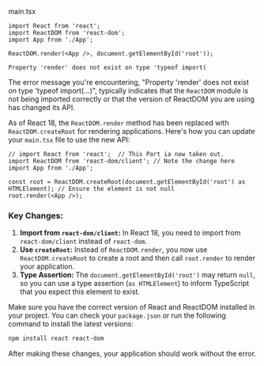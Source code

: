 main.tsx
```tsx
import React from 'react';
import ReactDOM from 'react-dom';
import App from './App';

ReactDOM.render(<App />, document.getElementById('root'));
```
```error
Property 'render' does not exist on type 'typeof import(
```
The error message you're encountering, "Property 'render' does not exist on type 'typeof import(...)", typically indicates that the `ReactDOM` module is not being imported correctly or that the version of ReactDOM you are using has changed its API.

As of React 18, the `ReactDOM.render` method has been replaced with `ReactDOM.createRoot` for rendering applications. Here's how you can update your `main.tsx` file to use the new API:

```tsx
// import React from 'react';  // This Part ia now taken out.
import ReactDOM from 'react-dom/client'; // Note the change here
import App from './App';

const root = ReactDOM.createRoot(document.getElementById('root') as HTMLElement); // Ensure the element is not null
root.render(<App />);
```

### Key Changes:
1. **Import from `react-dom/client`:** In React 18, you need to import from `react-dom/client` instead of `react-dom`.
2. **Use `createRoot`:** Instead of `ReactDOM.render`, you now use `ReactDOM.createRoot` to create a root and then call `root.render` to render your application.
3. **Type Assertion:** The `document.getElementById('root')` may return `null`, so you can use a type assertion (`as HTMLElement`) to inform TypeScript that you expect this element to exist.

Make sure you have the correct version of React and ReactDOM installed in your project. You can check your `package.json` or run the following command to install the latest versions:

```bash
npm install react react-dom
```

After making these changes, your application should work without the error.